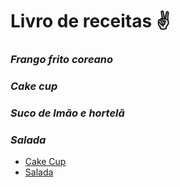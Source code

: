 # Livro de receitas :v:

### *Frango frito coreano*


### *Cake cup*



### *Suco de lmão e hortelã*


### *Salada*

- [Cake Cup](https://github.com/Elyss029/recipe-librum/blob/main/cake_cup.md)
- [Salada](https://github.com/Elyss029/recipe-librum/blob/main/salada.md)
